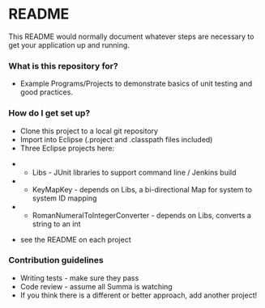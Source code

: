 # README #

This README would normally document whatever steps are necessary to get your application up and running.

### What is this repository for? ###

* Example Programs/Projects to demonstrate basics of unit testing and good practices.

### How do I get set up? ###

* Clone this project to a local git repository
* Import into Eclipse (.project and .classpath files included)
* Three Eclipse projects here:
- * Libs - JUnit libraries to support command line / Jenkins build
- * KeyMapKey - depends on Libs, a bi-directional Map for system to system ID mapping
- * RomanNumeralToIntegerConverter - depends on Libs, converts a string to an int
* see the README on each project
### Contribution guidelines ###

* Writing tests - make sure they pass
* Code review - assume all Summa is watching
* If you think there is a different or better approach, add another project!